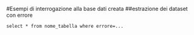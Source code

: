 #Esempi di interrogazione alla base dati creata
##estrazione dei dataset con errore
```
select * from nome_tabella where errore=...
``` 
